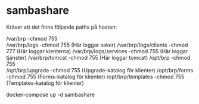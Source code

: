 # sambashare


Kräver att det finns följande paths på hosten:

/var/brp                     -chmod 755       
/var/brp/logs                -chmod 755       (Här loggar saker)
/var/brp/logs/clients        -chmod 777       (Här loggar kienterna)
/var/brp/logs/services       -chmod 755       (Här loggar tjänster)
/var/brp/tomcat              -chmod 755       (Här loggar tomcat)
/opt/brp                     -chmod 755       
/opt/brp/upgrade             -chmod 755       (Upgrade-katalog för klienter)
/opt/brp/forms               -chmod 755       (Forms-katalog för klienter)
/opt/brp/templates           -chmod 755       (Templates-katalog för klienter)

docker-compose up -d sambashare
